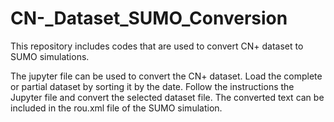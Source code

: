 # CN-_Dataset_SUMO_Conversion
This repository includes codes that are used to convert CN+ dataset to SUMO simulations.

The jupyter file can be used to convert the CN+ dataset. Load the complete or partial dataset by sorting it by the date. Follow the instructions the Jupyter file and convert the selected dataset file. The converted text can be included in the rou.xml file of the SUMO simulation. 
